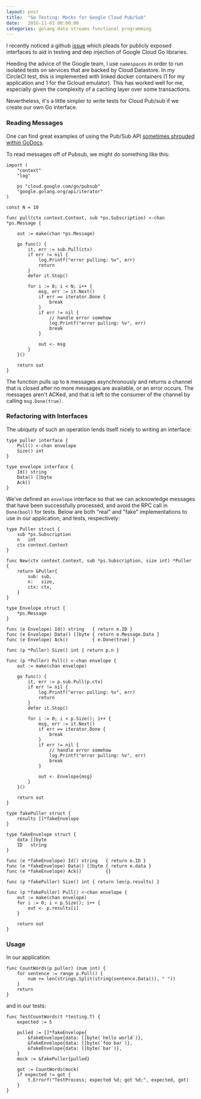 ```yaml
---
layout: post
title:  "Go Testing: Mocks for Google Cloud Pub/Sub"
date:   2016-11-01 00:00:00
categories: golang data streams functional programming
---
```


I recently noticed a github [issue](https://github.com/GoogleCloudPlatform/google-cloud-go/issues/409) which pleads for publicly exposed interfaces to aid in testing and dep injection of Google Cloud Go libraries.

Heeding the advice of the Google team, I use `namespaces` in order to run isolated tests on services that are backed by Cloud Datastore. 
In my CircleCI test, this is implemented with linked docker containers (1 for my application and 1 for the Gcloud emulator). 
This has worked well for me, especially given the complexity of a caching layer over some transactions.

Nevertheless, it's a little simpler to write tests for Cloud Pub/sub if we create our own Go interface.

### Reading Messages

One can find great examples of using the Pub/Sub API [sometimes shrouded within GoDocs](https://godoc.org/cloud.google.com/go/pubsub).

To read messages off of Pubsub, we might do something like this:

``` 
import (
	"context"
	"log"

	ps "cloud.google.com/go/pubsub"
	"google.golang.org/api/iterator"
)

const N = 10

func pull(ctx context.Context, sub *ps.Subscription) <-chan *ps.Message {

	out := make(chan *ps.Message)

	go func() {
		it, err := sub.Pull(ctx)
		if err != nil {
			log.Printf("error pulling: %v", err)
			return
		}
		defer it.Stop()

		for i := 0; i < N; i++ {
			msg, err := it.Next()
			if err == iterator.Done {
				break
			}
			if err != nil {
				// handle error somehow
				log.Printf("error pulling: %v", err)
				break
			}

			out <- msg
		}
	}()

	return out
}
```

The function pulls up to `N` messages asynchronously and returns a channel that is closed after no more messages are available, or an error occurs.
The messages aren't ACKed, and that is left to the consumer of the channel by calling `msg.Done(true)`.

### Refactoring with Interfaces 

The ubiquity of such an operation lends itself nicely to writing an interface:

```
type puller interface {
	Pull() <-chan envelope
	Size() int
}

type envelope interface {
	Id() string
	Data() []byte
	Ack()
}
```

We've defined an `envelope` interface so that we can acknowledge messages that have been successfully processed, and avoid the RPC call in `Done(bool)` for tests.
Below are both "real" and "fake" implementations to use in our application, and tests, respectively:

```
type Puller struct {
	sub *ps.Subscription
	n   int
	ctx context.Context
}

func New(ctx context.Context, sub *ps.Subscription, size int) *Puller {
	return &Puller{
		sub: sub,
		n:   size,
		ctx: ctx,
	}
}

type Envelope struct {
	*ps.Message
}

func (e Envelope) Id() string   { return e.ID }
func (e Envelope) Data() []byte { return e.Message.Data }
func (e Envelope) Ack()         { e.Done(true) }

func (p *Puller) Size() int { return p.n }

func (p *Puller) Pull() <-chan envelope {
	out := make(chan envelope)

	go func() {
		it, err := p.sub.Pull(p.ctx)
		if err != nil {
			log.Printf("error pulling: %v", err)
			return
		}
		defer it.Stop()

		for i := 0; i < p.Size(); i++ {
			msg, err := it.Next()
			if err == iterator.Done {
				break
			}
			if err != nil {
				// handle error somehow
				log.Printf("error pulling: %v", err)
				break
			}

			out <- Envelope{msg}
		}
	}()

	return out
}

type fakePuller struct {
	results []*fakeEnvelope
}

type fakeEnvelope struct {
	data []byte
	ID   string
}

func (e *fakeEnvelope) Id() string   { return e.ID }
func (e *fakeEnvelope) Data() []byte { return e.data }
func (e *fakeEnvelope) Ack()         {}

func (p *fakePuller) Size() int { return len(p.results) }

func (p *fakePuller) Pull() <-chan envelope {
	out := make(chan envelope)
	for i := 0; i < p.Size(); i++ {
		out <- p.results[i]
	}

	return out
}
```

### Usage 

In our application: 

```
func CountWords(p puller) (num int) {
	for sentence := range p.Pull() {
		num += len(strings.Split(string(sentence.Data()), " "))
	}
	return
}
```

and in our tests:

```
func TestCountWords(t *testing.T) {
	expected := 5

	pulled := []*fakeEnvelope{
		&fakeEnvelope{data: []byte(`hello world`)},
		&fakeEnvelope{data: []byte(`foo bar`)},
		&fakeEnvelope{data: []byte(`bar`)},
	}
	mock := &fakePuller{pulled}

	got := CountWords(mock)
	if expected != got {
		t.Errorf("TestProcess; expected %d; got %d;", expected, got)
	}
}
```





